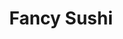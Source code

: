 ---
layout: place
title: "Fancy Sushi"
permalink: /florida/neptune-beach/fancy-sushi.html
stateAbbr: FL
stateName: Florida
cityName: Neptune Beach
seo:
  name: "Fancy Sushi"
  type: Restaurant
  links: null
description: "Fancy Sushi serves delicious sushi in Neptune Beach, Florida. Try fresh Japanese dishes for a great dining experience. "
place_id: ChIJM32HrRBJ5IgRxTAq8o_Hx0g
photos:
  - name: >-
      places/ChIJM32HrRBJ5IgRxTAq8o_Hx0g/photos/AeeoHcLFGP8BdLjd19aFJnviOj4bf2gebYsgiHXcuZQg7v8gP6eFLHYSiGdsma5QUqzO-ZU4irlLmZkQttT6_DoF8pe8lFFsnC94ctFI_25qb7ehPAPDhb9s6qOCIQy5wUMlekzr49iak4kNPlWzNehuLH5a1lwhOVz5GoszC0EIcr0N12Ihv8ForuAmgRNMDTFAEdiUr8OYj6E8tm49Tpc9_dL1Q6Z-5U1RvS0RlUCPqxNouQb4O5mDzVOFwBMabCtVhFr556JY7Hn2Mu4g97enDULt7nR36zQYCj4rDO-O6cof1I-sJVz4eYWjykO5hzMQYFSf99SCQqZmfRIQgZUCweHWCZBZ6RGD1O9zNy6SRz8UCVtLpvCaGuWo92JqiNue34QKOLYbjCWEqr_a-csLJiHIqcqcu1tPL2yirvObGCrA8cDT
    widthPx: 4032
    heightPx: 3024
    authorAttributions:
      - displayName: davend dom
        uri: https://maps.google.com/maps/contrib/103571169020720796379
        photoUri: >-
          https://lh3.googleusercontent.com/a-/ALV-UjV8rKOX7tQ9_ezBoPD_y_v6GDqvnapkcM0knxfotaMxQI1bW7Rs=s100-p-k-no-mo
    flagContentUri: >-
      https://www.google.com/local/imagery/report/?cb_client=maps_api_places.places_api&image_key=!1e10!2sCIHM0ogKEICAgIDUwMH8xgE&hl=en-US
    googleMapsUri: >-
      https://www.google.com/maps/place//data=!3m4!1e2!3m2!1sCIHM0ogKEICAgIDUwMH8xgE!2e10!4m2!3m1!1s0x88e44910ad877d33:0x48c7c78ff22a30c5
  - name: >-
      places/ChIJM32HrRBJ5IgRxTAq8o_Hx0g/photos/AeeoHcLW3-fkJeGJKMNny5TztB7hJeCNKPmo_mZ8fF1DJBG1hLwEQ40-TcWhVJdU_E_kUpaC6o14RqZSw5ptGzgPKj-kay57AnLvR5BZmC_1zyYvPX9DzcZN8o2HqRJV4QqIjEzr3hkunIPvYBPoB3W1CZmzDd8oJRO3CW1cYQOVLzo1hN54rqBidZQsjMhhtWv2X04-CRRy-zyS2yUUdl2RT3dD64aDQnQt6Psuwk1fci7hT6i-fS2tihXvYEQx4AJcmXhv7mB79yeWoJSCmI-Ib-SNT2ypPljU0w_8GppmJ0kKuA
    widthPx: 2193
    heightPx: 1645
    authorAttributions:
      - displayName: Fancy Sushi
        uri: https://maps.google.com/maps/contrib/109595492694819463789
        photoUri: >-
          https://lh3.googleusercontent.com/a/ACg8ocIRMAJBvoiOCsf1yb3Jkr4wEfRQMOiQBVTL3uh140pQBImgEg=s100-p-k-no-mo
    flagContentUri: >-
      https://www.google.com/local/imagery/report/?cb_client=maps_api_places.places_api&image_key=!1e10!2sAF1QipObWSsDS6IBnPNZffbCVAEOFGFhPIM4spEL40pV&hl=en-US
    googleMapsUri: >-
      https://www.google.com/maps/place//data=!3m4!1e2!3m2!1sAF1QipObWSsDS6IBnPNZffbCVAEOFGFhPIM4spEL40pV!2e10!4m2!3m1!1s0x88e44910ad877d33:0x48c7c78ff22a30c5
  - name: >-
      places/ChIJM32HrRBJ5IgRxTAq8o_Hx0g/photos/AeeoHcKSOrlEPQ5Ae5GNDPX1ilXXkSRgyeuSoXgkIgnloujHiJVlo9AigVBd3BhcvHcJOvQeImzRN3SoKz65wwDsPkFcdeIs9vrunK7YBO4z98ipkIlrzbJWGz_4MStAKDzgKfLLmCb9czWDihN-Y-fygf5fSPwgveSv1_Y0DY9b3YZDsS9LkHZX9LOwxXOQZ0-wO1V8_ErbsGw2BGQW-b-Z05Rk4vNPcz_o5niq7td2pgsCgVCrprWInSgX6Dnm4-hrbpIF1sjMYJuRrwXnUY-3l5CuhkkbHCwm28vVINLmk6IXhVvxl4pK3mlWFAhJnIuMpGWHtrZjBWIH1xOlvrqQKhsgp5gD_F4GPP8JLsBXhTCgU582ljLquIkgY0dzXXj48XLBCnf2-vyPz92e_iyjWRllE-CmbwYsaWe41YMbNdF_yQ
    widthPx: 3024
    heightPx: 4032
    authorAttributions:
      - displayName: oo Jakfly
        uri: https://maps.google.com/maps/contrib/110904830627734457388
        photoUri: >-
          https://lh3.googleusercontent.com/a/ACg8ocJhJMT7yzr80eyDb5F92-JhLn30J8J3zHqvA6w9f0v63xeRal4=s100-p-k-no-mo
    flagContentUri: >-
      https://www.google.com/local/imagery/report/?cb_client=maps_api_places.places_api&image_key=!1e10!2sCIHM0ogKEICAgIDbuNrMVg&hl=en-US
    googleMapsUri: >-
      https://www.google.com/maps/place//data=!3m4!1e2!3m2!1sCIHM0ogKEICAgIDbuNrMVg!2e10!4m2!3m1!1s0x88e44910ad877d33:0x48c7c78ff22a30c5
  - name: >-
      places/ChIJM32HrRBJ5IgRxTAq8o_Hx0g/photos/AeeoHcKqXoStQIhAoa1jgi-vDT3ra2uviehFPCCrKGYO-vSgmQEKwb0pfzvq1ht5cSWc_DWOxsFttQCKBWF43Yk3t7P8nT9Iq7XCZdkpvMPvJujzOOhwL3LuqqirOZNkJ8tuS1yCWU2wVDBU2ybED7Z2j6cNT27krWQlph8BIl2ZHwOzHpam4c0yEiyT-7PTr0syQclMCDIayL6wMcDK3fuvsGLT_dY5IoWlD-7MR-qXzqsgtvrIYD4l3xOgo-IU5K1LJT-8cDv9GooVZZqSHbgsZ1mylpAuZOxeMx_OdPfjlX_8T-BONPnIaydnGvv5eJKbppW_I2JuylNQ7jlTcScl1jH8MI5suSNzctgnCbLOGdyf0FnOoX0xznpU64rSSVPwRBpZ-2Tilndn2zUi7hSo0-S16PBe2srhQFcMzp9Gm5M
    widthPx: 3024
    heightPx: 2350
    authorAttributions:
      - displayName: B
        uri: https://maps.google.com/maps/contrib/113461889600000623472
        photoUri: >-
          https://lh3.googleusercontent.com/a/ACg8ocKZciWlA49GFgkHhc_D-BMc6XFsxwjnWvXZeNlt9cgprxluJCc=s100-p-k-no-mo
    flagContentUri: >-
      https://www.google.com/local/imagery/report/?cb_client=maps_api_places.places_api&image_key=!1e10!2sCIHM0ogKEICAgMCg4tuxCw&hl=en-US
    googleMapsUri: >-
      https://www.google.com/maps/place//data=!3m4!1e2!3m2!1sCIHM0ogKEICAgMCg4tuxCw!2e10!4m2!3m1!1s0x88e44910ad877d33:0x48c7c78ff22a30c5
  - name: >-
      places/ChIJM32HrRBJ5IgRxTAq8o_Hx0g/photos/AeeoHcJglG6uoeC7oKV2SFPvHC9Fp1C620leWDQzCer7dH0oTAIDlWkfWnbJIpus26L23muBdnzJvzUw9N8qa-KhbBoS-t5uBsV0bKzNu3Utq7twb_ygGRLwfMAtD8zrimny_9wi-F5wajO2q7uTcKaGiUmM4qe406af3KPwlU7YHKztSkMoDPw3ReuN3YtwHukag7HYVVa3MdBaqUBP_sLM81j7-TlTfTsEh81yDlyU99CqJZRt_1o1E_MWKkbSCvQHe8Vo0NcTxjVg-WqGKCidofP5q2W-wH8pYzqDphjY7ZDH8Q
    widthPx: 960
    heightPx: 958
    authorAttributions:
      - displayName: Fancy Sushi
        uri: https://maps.google.com/maps/contrib/109595492694819463789
        photoUri: >-
          https://lh3.googleusercontent.com/a/ACg8ocIRMAJBvoiOCsf1yb3Jkr4wEfRQMOiQBVTL3uh140pQBImgEg=s100-p-k-no-mo
    flagContentUri: >-
      https://www.google.com/local/imagery/report/?cb_client=maps_api_places.places_api&image_key=!1e10!2sAF1QipPTwtpd7pgqj_8_9J0352anXY_A0FnE-VttvcEG&hl=en-US
    googleMapsUri: >-
      https://www.google.com/maps/place//data=!3m4!1e2!3m2!1sAF1QipPTwtpd7pgqj_8_9J0352anXY_A0FnE-VttvcEG!2e10!4m2!3m1!1s0x88e44910ad877d33:0x48c7c78ff22a30c5
  - name: >-
      places/ChIJM32HrRBJ5IgRxTAq8o_Hx0g/photos/AeeoHcJ9HG7jDMAEsE3u1XYAfE-qXwFkl73RQg2WMWU2Tb3YOJot2SMaU8TclJ20Y8iRDwBwjVvpLDJFhigL9qVZAGpCQw8Vx7zMmv0Le2ai7q8BMufaAnakMYKZwuLtlTxePCicQkkNcEJZs_usx4_aXsdiZmnBGQle-SvZnpQPz-J1EI1SNwwJkQ_0k2bRECW-SbI-sx3jVx1Aju7RJYQifBgk-CLLszuskBVToc1wF0dhqCyVTvLDfTmZyjXia-IYfsKLmCGd5XoLRW1fKLG6nvA1rvq71wpZvQ76RbWp2wczRgMKODPnEsSpnQFHT0d8l_tYGVhAhxmm8U2oWh7tQMYsZ6b-BQcxIgE21PbAY9lNe8r-h2hv242-QPbcqz-JFU7Vg1BPn44AUYa22NCwnCLRpjeat4GW6Sz4gu8GC5LwUrQ
    widthPx: 3024
    heightPx: 4032
    authorAttributions:
      - displayName: Nate G
        uri: https://maps.google.com/maps/contrib/100868558911158213173
        photoUri: >-
          https://lh3.googleusercontent.com/a-/ALV-UjWxgfE-zz_JSOWkXBbUkN0ulaIOVWhYcys-9zSm4JnXr_gQyY75=s100-p-k-no-mo
    flagContentUri: >-
      https://www.google.com/local/imagery/report/?cb_client=maps_api_places.places_api&image_key=!1e10!2sCIHM0ogKEICAgMDwlNfvzwE&hl=en-US
    googleMapsUri: >-
      https://www.google.com/maps/place//data=!3m4!1e2!3m2!1sCIHM0ogKEICAgMDwlNfvzwE!2e10!4m2!3m1!1s0x88e44910ad877d33:0x48c7c78ff22a30c5
  - name: >-
      places/ChIJM32HrRBJ5IgRxTAq8o_Hx0g/photos/AeeoHcI_bFLegEJaLlJFgjlac_oiGJjJEvEeVkoESsDT0BAB7BPYe50cXS10Dqi9kdJTOMzbX4OHWe2Q844cn2Lb9gYhi_JN61AAnXpfIweA1ONlSTxAKFE_Ahl3SaWzrJhxpPjXUHYNrOKzm88tv68r2ZTS6-ajyV66ValSTph-RixeqAM19hLtEt-Dv5UPZ2aC70UCSiJ-_B-KCGkwcRPSvrnvJzWENZfAhGB6J4ZCPs_W_-N8W7BJe5Cm1TqN7Ldqsop_UKzL4mRzm-MIVp0Cw3rxpLFEyArRFW3GcqknEFeoZEjxtsWZqh1DJUAdethsoSqFtkO79Oh3vcVArYgLgQ3i1OVFM0tvYVmTtTgFDuFGTDTZtXVqBpYUG9DOhqTxsZYiNzrwVHXUE6ELYQna4Rm-Kg2-PIgQh04vmiIrpYchTA
    widthPx: 3024
    heightPx: 4032
    authorAttributions:
      - displayName: Amy Powell
        uri: https://maps.google.com/maps/contrib/118197979201447224099
        photoUri: >-
          https://lh3.googleusercontent.com/a-/ALV-UjWbXwCztwXnootOOVHQKydLZqXBaQkkutTbrvIf_sT1ncg21BS_=s100-p-k-no-mo
    flagContentUri: >-
      https://www.google.com/local/imagery/report/?cb_client=maps_api_places.places_api&image_key=!1e10!2sCIHM0ogKEICAgIDBl6WUWQ&hl=en-US
    googleMapsUri: >-
      https://www.google.com/maps/place//data=!3m4!1e2!3m2!1sCIHM0ogKEICAgIDBl6WUWQ!2e10!4m2!3m1!1s0x88e44910ad877d33:0x48c7c78ff22a30c5
  - name: >-
      places/ChIJM32HrRBJ5IgRxTAq8o_Hx0g/photos/AeeoHcL6Xc2dhgNI_dQlxqJ5AjfX6jaMfOtIJaE6OiHNdp3b5v0MnllTN4-q-_zB3s25zcG_9ShW0Gog6mDBY6Ick9jcb5hEpSd1H8Sd9ZGe33bltYOucrBWfTvdcJ5ohFpIVU5-lGmLi5H5PYGixWawWHGRj6F7Vc1Tl-Td5zAAJgep6lvvgwm5iPya_COJHw0dTRS1tpJ00tQucQUVcQSc46JAZetlDazHWJlRxw6ILt7XSz-Ghnz_bksCIeFgJqCumdITro383EfRr6Jcwx_uXmOaEkBzzORX7HPd-XTLOiU0YLWW7H8dSoMWH24bqqVlTNF1keFqUbXYlTnG6PxuT95pC5cuv7jmMsE-ATzcvNkM2aKRw_ylm5Ur1ztdbtw9F4HteslykI8z4M_1p1pNE-LA-fYa-_MF29dLZyeomA0N0g
    widthPx: 4032
    heightPx: 2268
    authorAttributions:
      - displayName: Penny Butterworth
        uri: https://maps.google.com/maps/contrib/114051736897085763060
        photoUri: >-
          https://lh3.googleusercontent.com/a-/ALV-UjUKeLoFTX1C4i93OL5YVAKHsU3SqoKZ7woBRsXNbZCB9w5kvRe_3A=s100-p-k-no-mo
    flagContentUri: >-
      https://www.google.com/local/imagery/report/?cb_client=maps_api_places.places_api&image_key=!1e10!2sCIHM0ogKEICAgIDK3p_vRQ&hl=en-US
    googleMapsUri: >-
      https://www.google.com/maps/place//data=!3m4!1e2!3m2!1sCIHM0ogKEICAgIDK3p_vRQ!2e10!4m2!3m1!1s0x88e44910ad877d33:0x48c7c78ff22a30c5
  - name: >-
      places/ChIJM32HrRBJ5IgRxTAq8o_Hx0g/photos/AeeoHcJiNDizHTAa6hOCS0bXnJM3eTdUZbm-wfTsaegKiV4Ds2p5IEX-UfMIetmEIdF6_xSBEYpGDOZmBYGbWOZ4loL3cQ2XLzGqtMtV3lWn-ZTgM6xjdxTHmu2uQnUyQhyyYLLL93dfmQlIGMsscsRa6epQfME9gHvbFOCxpvc2Z11qpEBymkMb6aWBftFf10JZKY2YrkpRHRiCKHFXmdJbMLBZddFMfNxkW6rgWSnEGTb22MDh8qIrmGlwtecXpk0Ld7sbMGQsN11igEvgddZGtQaEOX64zx6f64gGNO0-c006ajoOZCWMlx4n2mtbtkznesyL8Gli4vDlPI1Dcd1SH8tQu_cda_idq8wGhiN8zbA-jGCEl-09Qdby2ND78bYNrCOjc7uVVtKadzAg-CZeF6sdW9GITR2PreD0Mgw_BBo
    widthPx: 2386
    heightPx: 3180
    authorAttributions:
      - displayName: Amy Rockwood
        uri: https://maps.google.com/maps/contrib/108183078510223851746
        photoUri: >-
          https://lh3.googleusercontent.com/a-/ALV-UjXLim3UhyXQv4yfL2EKGbEnti73Nylycvs9dcFF2LQqOn6nL_5I2w=s100-p-k-no-mo
    flagContentUri: >-
      https://www.google.com/local/imagery/report/?cb_client=maps_api_places.places_api&image_key=!1e10!2sCIHM0ogKEICAgIC4novFHQ&hl=en-US
    googleMapsUri: >-
      https://www.google.com/maps/place//data=!3m4!1e2!3m2!1sCIHM0ogKEICAgIC4novFHQ!2e10!4m2!3m1!1s0x88e44910ad877d33:0x48c7c78ff22a30c5
  - name: >-
      places/ChIJM32HrRBJ5IgRxTAq8o_Hx0g/photos/AeeoHcJGbLlzUdUJlhS-Bzq-ccDPYUr0PfbiHnjPRf0B2KGZYDQm3f1rO-198s0G1tG7KbrHDPMU4dwMNTXmpz3Je-sEFxYsyQZ5h6FT4L4Rvm8Kq0FEmOKnh_mx5snjMPrGJLdDDvvg8l1OyNa_wEjZ7WN7xokr_epoanp1ey-DI6a9o96RwdsLsUSYMC9PBFFpoN8jcWjwCHLgIvDGWbA9GvtwtBE6YdS0ppaDQzgVGd2sjl20KPRujCsYFzPAldBoCKmTm2ytARB2c2eO7EubTFgmQ1U9U1rbSmbwkqAqL0D91EKKZTKFiZwGMUG4tO0hsWxEGJrKgcCvTZCkf-7Coovvj_zOiCDzFO3gV48NXv647DY3YMmzgAdoz9LJDzi87C3Oc83AR1OnfI1xCrcjhBChaUC1cz9rnSOc-hRYjurrbRXo
    widthPx: 4032
    heightPx: 3024
    authorAttributions:
      - displayName: Marina Maxfield
        uri: https://maps.google.com/maps/contrib/117613395790228539461
        photoUri: >-
          https://lh3.googleusercontent.com/a-/ALV-UjUjg_GPx2B5ro0RXt646wJ0dG1EXcZtxFMh9vaZxium8rSjpLY=s100-p-k-no-mo
    flagContentUri: >-
      https://www.google.com/local/imagery/report/?cb_client=maps_api_places.places_api&image_key=!1e10!2sCIHM0ogKEICAgIDpoun-tAE&hl=en-US
    googleMapsUri: >-
      https://www.google.com/maps/place//data=!3m4!1e2!3m2!1sCIHM0ogKEICAgIDpoun-tAE!2e10!4m2!3m1!1s0x88e44910ad877d33:0x48c7c78ff22a30c5
address: 251 3rd St, Neptune Beach, FL 32266, USA
street: 251 3rd St
city: Neptune Beach
state: FL
zip: '32266'
country: USA
neighborhood: The Beaches
latitude: '30.322875'
longitude: '-81.397343'
accessibility_options:
  wheelchairAccessibleParking: true
  wheelchairAccessibleEntrance: true
  wheelchairAccessibleRestroom: true
  wheelchairAccessibleSeating: true
business_status: OPERATIONAL
name: Fancy Sushi
google_maps_links:
  directionsUri: >-
    https://www.google.com/maps/dir//''/data=!4m7!4m6!1m1!4e2!1m2!1m1!1s0x88e44910ad877d33:0x48c7c78ff22a30c5!3e0
  placeUri: https://maps.google.com/?cid=5244379712153333957
  writeAReviewUri: >-
    https://www.google.com/maps/place//data=!4m3!3m2!1s0x88e44910ad877d33:0x48c7c78ff22a30c5!12e1
  reviewsUri: >-
    https://www.google.com/maps/place//data=!4m4!3m3!1s0x88e44910ad877d33:0x48c7c78ff22a30c5!9m1!1b1
  photosUri: >-
    https://www.google.com/maps/place//data=!4m3!3m2!1s0x88e44910ad877d33:0x48c7c78ff22a30c5!10e5
primary_type: Sushi Restaurant
opening_hours:
  regular: null
  current: null
secondary_opening_hours:
  regular:
    weekdayDescriptions: null
    type: null
  current:
    weekdayDescriptions: null
    type: null
phone: null
price_level: null
price_range: null
rating: null
rating_count: 0
website: null
reviews: null
parking_options: null
payment_options: null
allow_dogs: null
curbside_pickup: null
delivery: null
dine_in: null
good_for_children: null
good_for_groups: null
good_for_sports: null
live_music: null
menu_for_children: null
outdoor_seating: null
reservable: null
restroom: null
serves_beer: null
serves_breakfast: null
serves_brunch: null
serves_cocktails: null
serves_coffee: null
serves_dinner: null
serves_dessert: null
serves_lunch: null
serves_vegetarian_food: null
serves_wine: null
takeout: null
update_category: essentials
summary: null

---